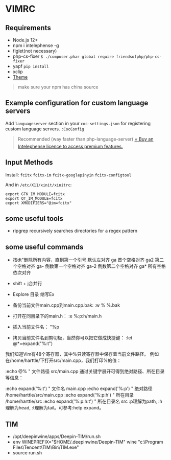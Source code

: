 # VIMRC

## Requirements

- Node.js 12+
- npm i intelephense -g
- figlet(not necessary)
- php-cs-fixer `$ ./composer.phar global require friendsofphp/php-cs-fixer`
- yapf `pip install`
- xclip
- [Theme](http://easycolor.cc/vim/list.html)

> make sure your npm has china source

## Example configuration for custom language servers

Add `languageserver` section in your `coc-settings.json` for registering custom language servers.
`:CocConfig`

> Recommended (way faster than php-language-server)
> [:star: Buy an Intelephense licence to access premium features.](https://intelephense.com/)

## Input Methods

Install: `fcitx` `fcitx-im` `fcitx-googlepinyin` `fcitx-configtool`

And in `/etc/X11/xinit/xinitrc`:
```
export GTK_IM_MODULE=fcitx
export QT_IM_MODULE=fcitx
export XMODIFIERS="@im=fcitx"
```

## some useful tools

- ripgrep recursively searches directories for a regex pattern

## some useful commands

- 按dt"删除所有内容，直到第一个引号
默认左对齐
ga<space>  首个空格对齐
ga2<space> 第二个空格对齐
ga-<space> 倒数第一个空格对齐
ga-2<space> 倒数第二个空格对齐
ga*<space> 所有空格依次对齐

- shift + j合并行
- Explore 目录 缩写Ex
- 备份当前文件main.cpp到main.cpp.bak:
 :w % %.bak
- 打开在同目录下的main.h：
 :e %:p:h/main.h
- 插入当前文件名：
 "%p
- 拷贝当前文件名到剪切板，当然你可以把它做成快捷键：
 :let @*=expand("%:t")

我们知道Vim有48个寄存器，其中%只读寄存器中保存着当前文件路径。 例如在/home/harttle/下打开src/main.cpp，我们打印%的值：

:echo @%                " 文件路径 src/main.cpp
通过关键字展开可得到绝对路径、所在目录等信息：

:echo expand('%:t')     " 文件名     main.cpp
:echo expand('%:p')     " 绝对路径   /home/harttle/src/main.cpp
:echo expand('%:p:h')   " 所在目录   /home/harttle/src
:echo expand('%:p:h:t') " 所在目录名 src
:p理解为path, :h理解为head, :t理解为tail。可参考:help expand。

## TIM

- /opt/deepinwine/apps/Deepin-TIM/run.sh
- env WINEPREFIX="$HOME/.deepinwine/Deepin-TIM" wine "c:\\Program Files\\Tencent\\TIM\\Bin\\TIM.exe"
- source run.sh

